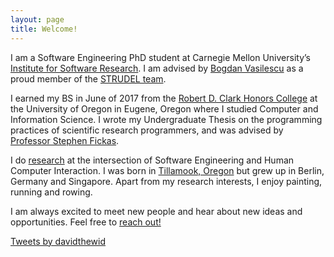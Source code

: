 ```yaml
---
layout: page
title: Welcome!
---
```


I am a Software Engineering PhD student at Carnegie Mellon University’s [Institute for Software Research](http://isri.cmu.edu/index.html). I am advised by [Bogdan Vasilescu](http://bvasiles.github.io) as a proud member of the [STRUDEL team](https://cmustrudel.github.io).

I earned my BS in June of 2017 from the [Robert D. Clark Honors College](http://honors.uoregon.edu) at the University of Oregon in Eugene, Oregon where I studied Computer and Information Science. I wrote my Undergraduate Thesis on the programming practices of scientific research programmers, and was advised by [Professor Stephen Fickas](http://ix.cs.uoregon.edu/~fickas/new_home/).

I do [research](/research) at the intersection of Software Engineering and Human Computer Interaction. I was born in [Tillamook, Oregon](https://en.wikipedia.org/wiki/Tillamook,_Oregon) but grew up in Berlin, Germany and Singapore. Apart from my research interests, I enjoy painting, running and rowing.

I am always excited to meet new people and hear about new ideas and opportunities. Feel free to [reach out!](/contact)

<div class="feeds clearfix">
  <div class="feed-container">
      <a class="twitter-timeline" href="https://twitter.com/davidthewid" data-tweet-limit="2">Tweets by davidthewid</a> <script async src="//platform.twitter.com/widgets.js" charset="utf-8"></script>
      <!-- <a class="twitter-timeline"
        href="https://twitter.com/DavidTheWid">
      Tweets by @DavidTheWid
      </a> -->
    </div>  
</div>

<script>window.twttr = (function(d, s, id) {
  var js, fjs = d.getElementsByTagName(s)[0],
    t = window.twttr || {};
  if (d.getElementById(id)) return t;
  js = d.createElement(s);
  js.id = id;
  js.src = "https://platform.twitter.com/widgets.js";
  fjs.parentNode.insertBefore(js, fjs);

  t._e = [];
  t.ready = function(f) {
    t._e.push(f);
  };

  return t;
}(document, "script", "twitter-wjs"));</script>
